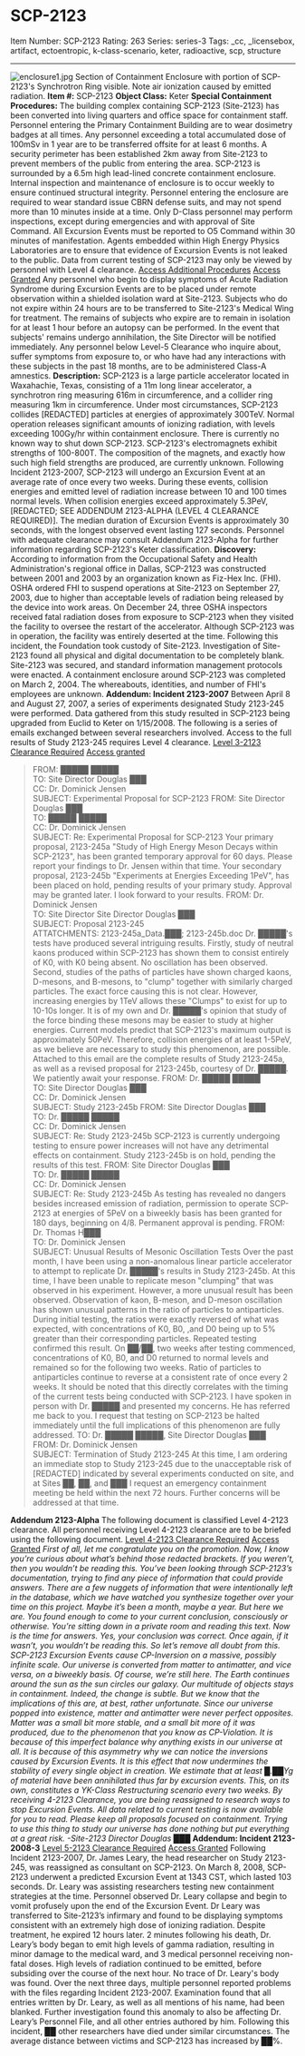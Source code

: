 # SCP-2123
Item Number: SCP-2123
Rating: 263
Series: series-3
Tags: _cc, _licensebox, artifact, ectoentropic, k-class-scenario, keter, radioactive, scp, structure

---

![enclosure1.jpg](https://scp-wiki.wdfiles.com/local--files/scp-2123/enclosure1.jpg)
Section of Containment Enclosure with portion of SCP-2123's Synchrotron Ring visible. Note air ionization caused by emitted radiation.
**Item #:** SCP-2123
**Object Class:** Keter
**Special Containment Procedures:** The building complex containing SCP-2123 (Site-2123) has been converted into living quarters and office space for containment staff. Personnel entering the Primary Containment Building are to wear dosimetry badges at all times. Any personnel exceeding a total accumulated dose of 100mSv in 1 year are to be transferred offsite for at least 6 months. A security perimeter has been established 2km away from Site-2123 to prevent members of the public from entering the area.
SCP-2123 is surrounded by a 6.5m high lead-lined concrete containment enclosure. Internal inspection and maintenance of enclosure is to occur weekly to ensure continued structural integrity. Personnel entering the enclosure are required to wear standard issue CBRN defense suits, and may not spend more than 10 minutes inside at a time. Only D-Class personnel may perform inspections, except during emergencies and with approval of Site Command.
All Excursion Events must be reported to O5 Command within 30 minutes of manifestation. Agents embedded within High Energy Physics Laboratories are to ensure that evidence of Excursion Events is not leaked to the public.
Data from current testing of SCP-2123 may only be viewed by personnel with Level 4 clearance.
[Access Additional Procedures](javascript:;)
[Access Granted](javascript:;)
Any personnel who begin to display symptoms of Acute Radiation Syndrome during Excursion Events are to be placed under remote observation within a shielded isolation ward at Site-2123. Subjects who do not expire within 24 hours are to be transferred to Site-2123's Medical Wing for treatment. The remains of subjects who expire are to remain in isolation for at least 1 hour before an autopsy can be performed.
In the event that subjects' remains undergo annihilation, the Site Director will be notified immediately. Any personnel below Level-5 Clearance who inquire about, suffer symptoms from exposure to, or who have had any interactions with these subjects in the past 18 months, are to be administered Class-A amnestics.
**Description:** SCP-2123 is a large particle accelerator located in Waxahachie, Texas, consisting of a 11m long linear accelerator, a synchrotron ring measuring 616m in circumference, and a collider ring measuring 1km in circumference. Under most circumstances, SCP-2123 collides [REDACTED] particles at energies of approximately 300TeV. Normal operation releases significant amounts of ionizing radiation, with levels exceeding 100Gy/hr within containment enclosure. There is currently no known way to shut down SCP-2123.
SCP-2123's electromagnets exhibit strengths of 100-800T. The composition of the magnets, and exactly how such high field strengths are produced, are currently unknown.
Following Incident 2123-2007, SCP-2123 will undergo an Excursion Event at an average rate of once every two weeks. During these events, collision energies and emitted level of radiation increase between 10 and 100 times normal levels. When collision energies exceed approximately 5.3PeV,[REDACTED; SEE ADDENDUM 2123-ALPHA (LEVEL 4 CLEARANCE REQUIRED)]. The median duration of Excursion Events is approximately 30 seconds, with the longest observed event lasting 127 seconds.
Personnel with adequate clearance may consult Addendum 2123-Alpha for further information regarding SCP-2123's Keter classification.
**Discovery:** According to information from the Occupational Safety and Health Administration's regional office in Dallas, SCP-2123 was constructed between 2001 and 2003 by an organization known as Fiz-Hex Inc. (FHI). OSHA ordered FHI to suspend operations at Site-2123 on September 27, 2003, due to higher than acceptable levels of radiation being released by the device into work areas. On December 24, three OSHA inspectors received fatal radiation doses from exposure to SCP-2123 when they visited the facility to oversee the restart of the accelerator. Although SCP-2123 was in operation, the facility was entirely deserted at the time.
Following this incident, the Foundation took custody of Site-2123. Investigation of Site-2123 found all physical and digital documentation to be completely blank. Site-2123 was secured, and standard information management protocols were enacted. A containment enclosure around SCP-2123 was completed on March 2, 2004. The whereabouts, identities, and number of FHI's employees are unknown.
**Addendum: Incident 2123-2007**
Between April 8 and August 27, 2007, a series of experiments designated Study 2123-245 were performed. Data gathered from this study resulted in SCP-2123 being upgraded from Euclid to Keter on 1/15/2008.
The following is a series of emails exchanged between several researchers involved. Access to the full results of Study 2123-245 requires Level 4 clearance.
[Level 3-2123 Clearance Required](javascript:;)
[Access granted](javascript:;)
> FROM: █████ █████  
>  TO: Site Director Douglas ███  
>  CC: Dr. Dominick Jensen  
>  SUBJECT: Experimental Proposal for SCP-2123
> FROM: Site Director Douglas ███  
>  TO: █████ █████  
>  CC: Dr. Dominick Jensen  
>  SUBJECT: Re: Experimental Proposal for SCP-2123
> Your primary proposal, 2123-245a "Study of High Energy Meson Decays within SCP-2123", has been granted temporary approval for 60 days. Please report your findings to Dr. Jensen within that time.
> Your secondary proposal, 2123-245b "Experiments at Energies Exceeding 1PeV", has been placed on hold, pending results of your primary study. Approval may be granted later.
> I look forward to your results.
> FROM: Dr. Dominick Jensen  
>  TO: Site Director Site Director Douglas ███  
>  SUBJECT: Proposal 2123-245  
>  ATTATCHMENTS: 2123-245a_Data.███; 2123-245b.doc
> Dr. █████'s tests have produced several intriguing results.
> Firstly, study of neutral kaons produced within SCP-2123 has shown them to consist entirely of K0, with K0 being absent. No oscillation has been observed.
> Second, studies of the paths of particles have shown charged kaons, D-mesons, and B-mesons, to "clump" together with similarly charged particles. The exact force causing this is not clear. However, increasing energies by 1TeV allows these "Clumps" to exist for up to 10-10s longer.
> It is of my own and Dr. █████'s opinion that study of the force binding these mesons may be easier to study at higher energies. Current models predict that SCP-2123's maximum output is approximately 50PeV. Therefore, collision energies of at least 1-5PeV, as we believe are necessary to study this phenomenon, are possible.
> Attached to this email are the complete results of Study 2123-245a, as well as a revised proposal for 2123-245b, courtesy of Dr. █████. We patiently await your response.
> FROM: Dr. █████ █████  
>  TO: Site Director Douglas ███  
>  CC: Dr. Dominick Jensen  
>  SUBJECT: Study 2123-245b
> FROM: Site Director Douglas ███  
>  TO: Dr. █████ █████  
>  CC: Dr. Dominick Jensen  
>  SUBJECT: Re: Study 2123-245b
> SCP-2123 is currently undergoing testing to ensure power increases will not have any detrimental effects on containment. Study 2123-245b is on hold, pending the results of this test.
> FROM: Site Director Douglas ███  
>  TO: Dr. █████ █████  
>  CC: Dr. Dominick Jensen  
>  SUBJECT: Re: Study 2123-245b
> As testing has revealed no dangers besides increased emission of radiation, permission to operate SCP-2123 at energies of 5PeV on a biweekly basis has been granted for 180 days, beginning on 4/8. Permanent approval is pending.
> FROM: Dr. Thomas H███  
>  TO: Dr. Dominick Jensen  
>  SUBJECT: Unusual Results of Mesonic Oscillation Tests
> Over the past month, I have been using a non-anomalous linear particle accelerator to attempt to replicate Dr. █████'s results in Study 2123-245b. At this time, I have been unable to replicate meson "clumping" that was observed in his experiment. However, a more unusual result has been observed.
> Observation of kaon, B-meson, and D-meson oscillation has shown unusual patterns in the ratio of particles to antiparticles. During initial testing, the ratios were exactly reversed of what was expected, with concentrations of K0, B0, ,and D0 being up to 5% greater than their corresponding particles. Repeated testing confirmed this result.
> On ██/██, two weeks after testing commenced, concentrations of K0, B0, and D0 returned to normal levels and remained so for the following two weeks. Ratio of particles to antiparticles continue to reverse at a consistent rate of once every 2 weeks. It should be noted that this directly correlates with the timing of the current tests being conducted with SCP-2123.
> I have spoken in person with Dr. █████ and presented my concerns. He has referred me back to you. I request that testing on SCP-2123 be halted immediately until the full implications of this phenomenon are fully addressed.
> TO: Dr. █████ █████, Site Director Douglas ███  
>  FROM: Dr. Dominick Jensen  
>  SUBJECT: Termination of Study 2123-245
> At this time, I am ordering an immediate stop to Study 2123-245 due to the unacceptable risk of [REDACTED] indicated by several experiments conducted on site, and at Sites ██, ██, and ███
> I request an emergency containment meeting be held within the next 72 hours. Further concerns will be addressed at that time.
  
**Addendum 2123-Alpha**
The following document is classified Level 4-2123 clearance.
All personnel receiving Level 4-2123 clearance are to be briefed using the following document.
[Level 4-2123 Clearance Required](javascript:;)
[Access Granted](javascript:;)
_First of all, let me congratulate you on the promotion._
_Now, I know you’re curious about what’s behind those redacted brackets. If you weren’t, then you wouldn’t be reading this. You’ve been looking through SCP-2123’s documentation, trying to find any piece of information that could provide answers. There are a few nuggets of information that were intentionally left in the database, which we have watched you synthesize together over your time on this project. Maybe it’s been a month, maybe a year._
_But here we are. You found enough to come to your current conclusion, consciously or otherwise. You’re sitting down in a private room and reading this text. Now is the time for answers._
_Yes, your conclusion was correct. Once again, if it wasn’t, you wouldn’t be reading this. So let’s remove all doubt from this._
_SCP-2123 Excursion Events cause CP-Inversion on a massive, possibly infinite scale. Our universe is converted from matter to antimatter, and vice versa, on a biweekly basis._
_Of course, we’re still here. The Earth continues around the sun as the sun circles our galaxy. Our multitude of objects stays in containment. Indeed, the change is subtle._
_But we know that the implications of this are, at best, rather unfortunate. Since our universe popped into existence, matter and antimatter were never perfect opposites. Matter was a small bit more stable, and a small bit more of it was produced, due to the phenomenon that you know as CP-Violation. It is because of this imperfect balance why anything exists in our universe at all. It is because of this asymmetry why we can notice the inversions caused by Excursion Events. It is this effect that now undermines the stability of every single object in creation._
_We estimate that at least █.██Yg of material have been annihilated thus far by excursion events. This, on its own, constitutes a YK-Class Restructuring scenario every two weeks._
_By receiving 4-2123 Clearance, you are being reassigned to research ways to stop Excursion Events. All data related to current testing is now available for you to read. Please keep all proposals focused on containment. Trying to use this thing to study our universe has done nothing but put everything at a great risk._
_-Site-2123 Director Douglas ███_
**Addendum: Incident 2123-2008-3**
[Level 5-2123 Clearance Required](javascript:;)
[Access Granted](javascript:;)
Following Incident 2123-2007, Dr. James Leary, the head researcher on Study 2123-245, was reassigned as consultant on SCP-2123.
On March 8, 2008, SCP-2123 underwent a predicted Excursion Event at 1343 CST, which lasted 103 seconds. Dr. Leary was assisting researchers testing new containment strategies at the time. Personnel observed Dr. Leary collapse and begin to vomit profusely upon the end of the Excursion Event. Dr Leary was transferred to Site-2123’s infirmary and found to be displaying symptoms consistent with an extremely high dose of ionizing radiation. Despite treatment, he expired 12 hours later.
2 minutes following his death, Dr. Leary’s body began to emit high levels of gamma radiation, resulting in minor damage to the medical ward, and 3 medical personnel receiving non-fatal doses. High levels of radiation continued to be emitted, before subsiding over the course of the next hour. No trace of Dr. Leary's body was found.
Over the next three days, multiple personnel reported problems with the files regarding Incident 2123-2007. Examination found that all entries written by Dr. Leary, as well as all mentions of his name, had been blanked. Further investigation found this anomaly to also be affecting Dr. Leary’s Personnel File, and all other entries authored by him.
Following this incident, ██ other researchers have died under similar circumstances. The average distance between victims and SCP-2123 has increased by ██%.